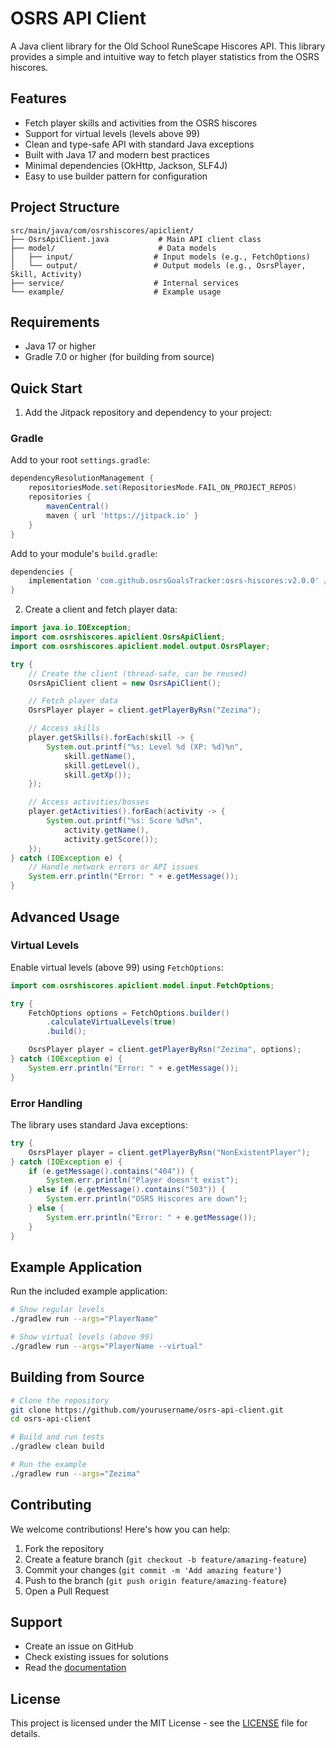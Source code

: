 # OSRS API Client

A Java client library for the Old School RuneScape Hiscores API. This library provides a simple and intuitive way to fetch player statistics from the OSRS hiscores.

## Features

- Fetch player skills and activities from the OSRS hiscores
- Support for virtual levels (levels above 99)
- Clean and type-safe API with standard Java exceptions
- Built with Java 17 and modern best practices
- Minimal dependencies (OkHttp, Jackson, SLF4J)
- Easy to use builder pattern for configuration

## Project Structure

```
src/main/java/com/osrshiscores/apiclient/
├── OsrsApiClient.java           # Main API client class
├── model/                       # Data models
│   ├── input/                  # Input models (e.g., FetchOptions)
│   └── output/                 # Output models (e.g., OsrsPlayer, Skill, Activity)
├── service/                    # Internal services
└── example/                    # Example usage
```

## Requirements

- Java 17 or higher
- Gradle 7.0 or higher (for building from source)

## Quick Start

1. Add the Jitpack repository and dependency to your project:

### Gradle
Add to your root `settings.gradle`:
```groovy
dependencyResolutionManagement {
    repositoriesMode.set(RepositoriesMode.FAIL_ON_PROJECT_REPOS)
    repositories {
        mavenCentral()
        maven { url 'https://jitpack.io' }
    }
}
```

Add to your module's `build.gradle`:
```groovy
dependencies {
    implementation 'com.github.osrsGoalsTracker:osrs-hiscores:v2.0.0' // Or the latest version
}
```

2. Create a client and fetch player data:
```java
import java.io.IOException;
import com.osrshiscores.apiclient.OsrsApiClient;
import com.osrshiscores.apiclient.model.output.OsrsPlayer;

try {
    // Create the client (thread-safe, can be reused)
    OsrsApiClient client = new OsrsApiClient();

    // Fetch player data
    OsrsPlayer player = client.getPlayerByRsn("Zezima");

    // Access skills
    player.getSkills().forEach(skill -> {
        System.out.printf("%s: Level %d (XP: %d)%n",
            skill.getName(),
            skill.getLevel(),
            skill.getXp());
    });

    // Access activities/bosses
    player.getActivities().forEach(activity -> {
        System.out.printf("%s: Score %d%n",
            activity.getName(),
            activity.getScore());
    });
} catch (IOException e) {
    // Handle network errors or API issues
    System.err.println("Error: " + e.getMessage());
}
```

## Advanced Usage

### Virtual Levels

Enable virtual levels (above 99) using `FetchOptions`:

```java
import com.osrshiscores.apiclient.model.input.FetchOptions;

try {
    FetchOptions options = FetchOptions.builder()
        .calculateVirtualLevels(true)
        .build();

    OsrsPlayer player = client.getPlayerByRsn("Zezima", options);
} catch (IOException e) {
    System.err.println("Error: " + e.getMessage());
}
```
### Error Handling

The library uses standard Java exceptions:

```java
try {
    OsrsPlayer player = client.getPlayerByRsn("NonExistentPlayer");
} catch (IOException e) {
    if (e.getMessage().contains("404")) {
        System.err.println("Player doesn't exist");
    } else if (e.getMessage().contains("503")) {
        System.err.println("OSRS Hiscores are down");
    } else {
        System.err.println("Error: " + e.getMessage());
    }
}
```

## Example Application

Run the included example application:

```bash
# Show regular levels
./gradlew run --args="PlayerName"

# Show virtual levels (above 99)
./gradlew run --args="PlayerName --virtual"
```

## Building from Source

```bash
# Clone the repository
git clone https://github.com/yourusername/osrs-api-client.git
cd osrs-api-client

# Build and run tests
./gradlew clean build

# Run the example
./gradlew run --args="Zezima"
```

## Contributing

We welcome contributions! Here's how you can help:

1. Fork the repository
2. Create a feature branch (`git checkout -b feature/amazing-feature`)
3. Commit your changes (`git commit -m 'Add amazing feature'`)
4. Push to the branch (`git push origin feature/amazing-feature`)
5. Open a Pull Request

## Support

- Create an issue on GitHub
- Check existing issues for solutions
- Read the [documentation](https://github.com/yourusername/osrs-api-client/wiki)

## License

This project is licensed under the MIT License - see the [LICENSE](LICENSE) file for details.
